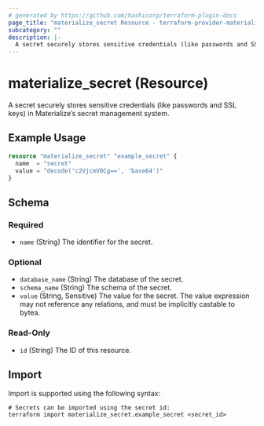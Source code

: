 ```yaml
---
# generated by https://github.com/hashicorp/terraform-plugin-docs
page_title: "materialize_secret Resource - terraform-provider-materialize"
subcategory: ""
description: |-
  A secret securely stores sensitive credentials (like passwords and SSL keys) in Materialize’s secret management system.
---
```


# materialize_secret (Resource)

A secret securely stores sensitive credentials (like passwords and SSL keys) in Materialize’s secret management system.

## Example Usage

```terraform
resource "materialize_secret" "example_secret" {
  name  = "secret"
  value = "decode('c2VjcmV0Cg==', 'base64')"
}
```

<!-- schema generated by tfplugindocs -->
## Schema

### Required

- `name` (String) The identifier for the secret.

### Optional

- `database_name` (String) The database of the secret.
- `schema_name` (String) The schema of the secret.
- `value` (String, Sensitive) The value for the secret. The value expression may not reference any relations, and must be implicitly castable to bytea.

### Read-Only

- `id` (String) The ID of this resource.

## Import

Import is supported using the following syntax:

```shell
# Secrets can be imported using the secret id:
terraform import materialize_secret.example_secret <secret_id>
```
